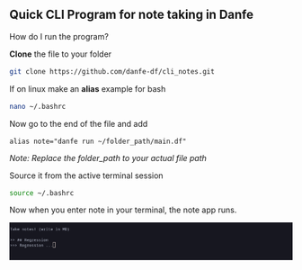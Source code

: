 ## Quick CLI Program for note taking in Danfe

How do I run the program?

**Clone** the file to your folder

``` sh
git clone https://github.com/danfe-df/cli_notes.git
```

If on linux make an **alias** example for bash
``` sh
nano ~/.bashrc
```

Now go to the end of the file and add 

```
alias note="danfe run ~/folder_path/main.df"
```
*Note: Replace the folder_path to your actual file path*


Source it from the active terminal session
``` sh
source ~/.bashrc
```
Now when you enter note in your terminal, the note app runs.

![Terminal](./assets/terminal.png)